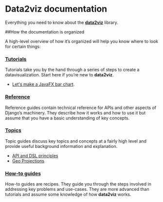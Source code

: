 # Data2viz documentation

Everything you need to know about the 
**[data2viz](https://github.com/data2viz/data2viz)** library.

##How the documentation is organized

A high-level overview of how it’s organized will help 
you know where to look for certain things:


### [Tutorials](tutorials/index.md)
Tutorials take you by the hand through a series of steps to 
create a datavisualization. Start here if you’re new to 
**data2viz**.

* [Let's make a JavaFX bar chart](tutorials/javafx-bar-chart/javafx-bar-chart.md).


### [Reference](reference/index.md)
Reference guides contain technical reference for APIs and other aspects of Django’s machinery. They describe how it works and how to use it but assume that you have a basic understanding of key concepts.

### [Topics](topics/index.md)
Topic guides discuss key topics and concepts at a fairly 
high level and provide useful background information and
 explanation.

* [API and DSL principles](topics/api-and-dsl.md)
* [Geo Projections](topics/geo.md) 

### [How-to guides](how-to/index.md)
How-to guides are recipes. They guide you through the steps 
involved in addressing key problems and use-cases. They 
are more advanced than tutorials and assume some knowledge 
of how **data2viz** works.
